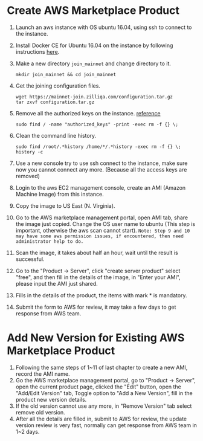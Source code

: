 
# Create AWS Marketplace Product

1. Launch an aws instance with OS ubuntu 16.04, using ssh to connect to the instance.
1. Install Docker CE for Ubuntu 16.04 on the instance by following instructions [here](https://docs.docker.com/install/linux/docker-ce/ubuntu/).
1. Make a new directory `join_mainnet` and change directory to it.

      ```shell
      mkdir join_mainnet && cd join_mainnet
      ```

1. Get the joining configuration files.

      ```shell
      wget https://mainnet-join.zilliqa.com/configuration.tar.gz
      tar zxvf configuration.tar.gz
      ```

1. Remove all the authorized keys on the instance. [reference](https://aws.amazon.com/articles/how-to-share-and-use-public-amis-in-a-secure-manner/)

      ```shell
      sudo find / -name "authorized_keys" -print -exec rm -f {} \;
      ```

1. Clean the command line history.

      ```shell
      sudo find /root/.*history /home/*/.*history -exec rm -f {} \;
      history -c
      ```

1. Use a new console try to use ssh connect to the instance, make sure now you
 cannot connect any more. (Because all the access keys are removed)
1. Login to the aws EC2 management console, create an AMI (Amazon Machine Image)
 from this instance.
1. Copy the image to US East (N. Virginia).
1. Go to the AWS marketplace management portal, open AMI tab, share the image
 just copied. Change the OS user name to ubuntu (This step is important,
 otherwise the aws scan cannot start).
`Note: Step 9 and 10 may have some aws permission issues, if encountered, then
 need administrator help to do.`
1. Scan the image, it takes about half an hour, wait until the result is successful.
1. Go to the "Product -> Server", click "create server product" select "free", and then fill in
 the details of the image, in "Enter your AMI", please input the AMI just shared.
1. Fills in the details of the product, the items with mark * is mandatory.
1. Submit the form to AWS for review, it may take a few days to get response from AWS team.

# Add New Version for Existing AWS Marketplace Product

1. Following the same steps of 1~11 of last chapter to create a new AMI, record the AMI name.
1. Go the AWS marketplace management portal, go to "Product -> Server", open the current product page, clicked the "Edit" button, open the "Add/Edit Version" tab, Toggle option to "Add a New Version", fill in the product new version  details.
1. If the old version cannot use any more, in "Remove Version" tab select remove old version.
1. After all the details are filled in, submit to AWS for review, the update version review is very fast, normally can get response from AWS team in 1~2 days.